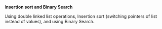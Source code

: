 **Insertion sort and Binary Search**

Using double linked list operations, Insertion sort (switching pointers of list instead of values), and using Binary Search.